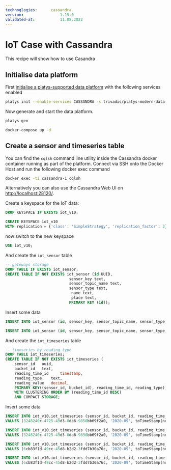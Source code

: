 ```yaml
---
technoglogies:      cassandra
version:				1.15.0
validated-at:			11.08.2022
---
```


# IoT Case with Cassandra

This recipe will show how to use Casandra 

## Initialise data platform

First [initialise a platys-supported data platform](../documentation/getting-started) with the following services enabled

```bash
platys init --enable-services CASSANDRA -s trivadis/platys-modern-data-platform -w 1.15.0
```

Now generate and start the data platform. 

```bash
platys gen

docker-compose up -d
```

## Create a sensor and timeseries table

You can find the `cqlsh` command line utility inside the Cassandra docker container running as part of the platform. Connect via SSH onto the Docker Host and run the following docker exec command

```bash
docker exec -ti cassandra-1 cqlsh
```

Alternatively you can also use the Cassandra Web UI on <http://localhost:28120/>.

Create a keyspace for the IoT data:

```sql
DROP KEYSPACE IF EXISTS iot_v10;

CREATE KEYSPACE iot_v10
WITH replication = {'class': 'SimpleStrategy', 'replication_factor': 3};
```

now switch to the new keyspace

```sql
USE iot_v10;
```

And create the `iot_sensor` table


```sql
-- gateways storage
DROP TABLE IF EXISTS iot_sensor;
CREATE TABLE IF NOT EXISTS iot_sensor (id UUID,
						    sensor_key text,
						    sensor_topic_name text,
						    sensor_type text,
							 name text,
							 place text,
							PRIMARY KEY (id));
```

Insert some data

```sql
INSERT INTO iot_sensor (id, sensor_key, sensor_topic_name, sensor_type, name, place) VALUES (3248240c-4725-49d3-8da6-9850bb69f2a0, 'st-1', '/environmentalSensor/stuttgart/1', 'environmental', 'Stuttgart-1', 'Stuttgart Server Room');

INSERT INTO iot_sensor (id, sensor_key, sensor_topic_name, sensor_type, name, place) VALUES (6cb83f1d-49cc-45d8-b2d2-3fdd7b30a76c, 'zh-1', 'ultrasonicSensor', 'distance', 'Zurich-1', 'Zurich IT');
```

And create the `iot_timeseries` table

```sql
-- timeseries by reading_type
DROP TABLE iot_timeseries;
CREATE TABLE IF NOT EXISTS iot_timeseries (
    sensor_id   uuid,
    bucket_id   text,
    reading_time_id     timestamp, 
    reading_type    text,
    reading_value	decimal,
    PRIMARY KEY((sensor_id, bucket_id), reading_time_id, reading_type))
    WITH CLUSTERING ORDER BY (reading_time_id DESC)
    AND COMPACT STORAGE;
```

Insert some data

```sql
INSERT INTO iot_v10.iot_timeseries (sensor_id, bucket_id, reading_time_id, reading_type, reading_value)
VALUES (3248240c-4725-49d3-8da6-9850bb69f2a0, '2020-09', toTimeStamp(now()), 'TEMP', 24.1);

INSERT INTO iot_v10.iot_timeseries (sensor_id, bucket_id, reading_time_id, reading_type, reading_value)
VALUES (3248240c-4725-49d3-8da6-9850bb69f2a0, '2020-09', toTimeStamp(now()), 'TEMP', 50);

```


```sql
INSERT INTO iot_v10.iot_timeseries (sensor_id, bucket_id, reading_time_id, reading_type, reading_value)
VALUES (6cb83f1d-49cc-45d8-b2d2-3fdd7b30a76c, '2020-09', toTimeStamp(now()), 'TEMP', 22.2);

INSERT INTO iot_v10.iot_timeseries (sensor_id, bucket_id, reading_time_id, reading_type, reading_value)
VALUES (6cb83f1d-49cc-45d8-b2d2-3fdd7b30a76c, '2020-09', toTimeStamp(now()), 'HUM', 45);
```

